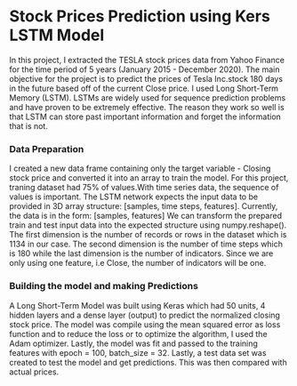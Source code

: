 # Stock Prices Prediction using Kers LSTM Model

In this project, I extracted the TESLA stock prices data from Yahoo Finance for the time period of 5 years (January 2015 - December 2020). The main objective for the project is to predict the prices of Tesla Inc.stock 180 days in the future based off of the current Close price. I used Long Short-Term Memory (LSTM). LSTMs are widely used for sequence prediction problems and have proven to be extremely effective. The reason they work so well is that LSTM can store past important information and forget the information that is not.

### Data Preparation 

I created a new data frame containing only the target variable - Closing stock price and converted it into an array to train the model. For this project, traning dataset had 75% of values.With time series data, the sequence of values is important. The LSTM network expects the input data to be provided in 3D array structure: [samples, time steps, features]. Currently, the data is in the form: [samples, features] We can transform the prepared train and test input data into the expected structure using numpy.reshape().
The first dimension is the number of records or rows in the dataset which is 1134 in our case. The second dimension is the number of time steps which is 180 while the last dimension is the number of indicators. Since we are only using one feature, i.e Close, the number of indicators will be one.

### Building the model and making Predictions 

 A Long Short-Term Model was built using Keras which had 50 units, 4 hidden layers and a dense layer (output) to predict the normalized closing stock price. The model was compile using the mean squared error as loss function and to reduce the loss or to optimize the algorithm, I used the Adam optimizer. Lastly, the model was fit and passed to the training features  with epoch = 100, batch_size = 32. Lastly, a test data set was created to test the model and get predictions. This was then compared with actual prices. 
